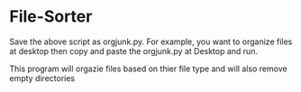 # File-Sorter

Save the above script as orgjunk.py. For example, you want to organize files at desktop then copy and paste the orgjunk.py at Desktop and run.

This program will orgazie files based on thier file type and will also remove empty directories
